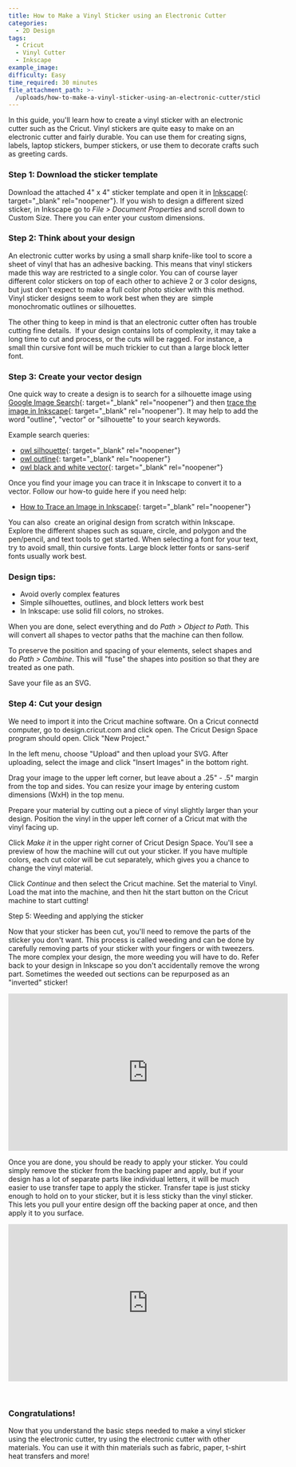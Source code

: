 ```yaml
---
title: How to Make a Vinyl Sticker using an Electronic Cutter
categories:
  - 2D Design
tags:
  - Cricut
  - Vinyl Cutter
  - Inkscape
example_image:
difficulty: Easy
time_required: 30 minutes
file_attachment_path: >-
  /uploads/how-to-make-a-vinyl-sticker-using-an-electronic-cutter/sticker-template.svg
---
```


In this guide, you'll learn how to create a vinyl sticker with an electronic cutter such as the Cricut. Vinyl stickers are quite easy to make on an electronic cutter and fairly durable. You can use them for creating signs, labels, laptop stickers, bumper stickers, or use them to decorate crafts such as greeting cards.

### Step 1: Download the sticker template

Download the attached 4" x 4" sticker template and open it in [Inkscape](http://www.inkscape.org){: target="_blank" rel="noopener"}. If you wish to design a different sized sticker, in Inkscape go to *File &gt; Document Properties* and scroll down to Custom Size. There you can enter your custom dimensions.

### Step 2: Think about your design

An electronic cutter works by using a small sharp knife-like tool to score a sheet of vinyl that has an adhesive backing. This means that vinyl stickers made this way are restricted to a single color. You can of course layer different color stickers on top of each other to achieve 2 or 3 color designs, but just don't expect to make a full color photo sticker with this method. Vinyl sticker designs seem to work best when they are&nbsp; simple monochromatic outlines or silhouettes.

The other thing to keep in mind is that an electronic cutter often has trouble cutting fine details.&nbsp; If your design contains lots of complexity, it may take a long time to cut and process, or the cuts will be ragged. For instance, a small thin cursive font will be much trickier to cut than a large block letter font.

### Step 3: Create your vector design

One quick way to create a design is to search for a silhouette image using [Google Image Search](http://images.google.com){: target="_blank" rel="noopener"} and then [trace the image in Inkscape](https://cplmakerlab.github.io/guide/how-to-trace-an-image-in-inkscape/){: target="_blank" rel="noopener"}. It may help to add the word "outline", "vector" or "silhouette" to your search keywords.

Example search queries:

* [owl silhouette](https://www.google.com/search?tbm=isch&amp;source=hp&amp;biw=1280&amp;bih=703&amp;ei=c9kuYMuYLIyUsgXty5Ao&amp;q=owl+silhouette&amp;oq=owl+silh&amp;gs_lcp=CgNpbWcQAxgAMgUIABCxAzICCAAyAggAMgIIADICCAAyAggAMgIIADICCAAyAggAMgIIADoICAAQsQMQgwFQ5gtYuhpgiiJoAHAAeAGAAZgCiAHPCZIBBTAuNy4xmAEAoAEBqgELZ3dzLXdpei1pbWc&amp;sclient=img){: target="_blank" rel="noopener"}
* [owl outline](https://www.google.com/search?q=owl+outline&amp;tbm=isch&amp;ved=2ahUKEwi0g7aDrvTuAhURkawKHc_OD8gQ2-cCegQIABAA&amp;oq=owl+outline&amp;gs_lcp=CgNpbWcQAzIFCAAQsQMyBAgAEEMyBAgAEEMyAggAMgIIADICCAAyAggAMgIIADICCAAyAggAOgcIABCxAxBDUKsgWPMpYPYsaABwAHgAgAHXAogB8AuSAQcwLjguMC4xmAEAoAEBqgELZ3dzLXdpei1pbWfAAQE&amp;sclient=img&amp;ei=o9kuYPSlOJGisgXPnb_ADA&amp;bih=703&amp;biw=1280){: target="_blank" rel="noopener"}
* [owl black and white vector](https://www.google.com/search?q=owl+black+and+white+vector&amp;tbm=isch&amp;ved=2ahUKEwichI6ervTuAhVNcqwKHZr2BnEQ2-cCegQIABAA&amp;oq=owl+black+and+white+vector&amp;gs_lcp=CgNpbWcQA1AAWABgntsBaABwAHgAgAEAiAEAkgEAmAEAqgELZ3dzLXdpei1pbWc&amp;sclient=img&amp;ei=29kuYNyqNs3ksQWa7ZuIBw&amp;bih=703&amp;biw=1280){: target="_blank" rel="noopener"}

Once you find your image you can trace it in Inkscape to convert it to a vector. Follow our how-to guide here if you need help:

* [How to Trace an Image in Inkscape](https://cplmakerlab.github.io/guide/how-to-trace-an-image-in-inkscape/){: target="_blank" rel="noopener"}

You can also&nbsp; create an original design from scratch within Inkscape. Explore the different shapes such as square, circle, and polygon and the pen/pencil, and text tools to get started. When selecting a font for your text, try to avoid small, thin cursive fonts. Large block letter fonts or sans-serif fonts usually work best.

### Design tips:

* Avoid overly complex features
* Simple silhouettes, outlines, and block letters work best
* In Inkscape: use solid fill colors, no strokes.

When you are done, select everything and do *Path &gt; Object to Path*. This will convert all shapes to vector paths that the machine can then follow.

To preserve the position and spacing of your elements, select shapes and do *Path &gt; Combine*. This will "fuse" the shapes into position so that they are treated as one path.

Save your file as an SVG.

### Step 4: Cut your design

We need to import it into the Cricut machine software. On a Cricut connectd computer, go to design.cricut.com and click open. The Cricut Design Space program should open. Click "New Project."

In the left menu, choose "Upload" and then upload your SVG. After uploading, select the image and click "Insert Images" in the bottom right.

Drag your image to the upper left corner, but leave about a .25" - .5" margin from the top and sides. You can resize your image by entering custom dimensions (WxH) in the top menu.

Prepare your material by cutting out a piece of vinyl slightly larger than your design. Position the vinyl in the upper left corner of a Cricut mat with the vinyl facing up.

Click *Make it* in the upper right corner of Cricut Design Space. You'll see a preview of how the machine will cut out your sticker. If you have multiple colors, each cut color will be cut separately, which gives you a chance to change the vinyl material.

Click *Continue* and then select the Cricut machine. Set the material to Vinyl. Load the mat into the machine, and then hit the start button on the Cricut machine to start cutting\!

Step 5: Weeding and applying the sticker

Now that your sticker has been cut, you'll need to remove the parts of the sticker you don't want. This process is called weeding and can be done by carefully removing parts of your sticker with your fingers or with tweezers. The more complex your design, the more weeding you will have to do. Refer back to your design in Inkscape so you don't accidentally remove the wrong part. Sometimes the weeded out sections can be repurposed as an "inverted" sticker\!

<div class="cms-embed" data-cms-embed="PGlmcmFtZSB3aWR0aD0iNTYwIiBoZWlnaHQ9IjMxNSIgc3JjPSJodHRwczovL3d3dy55b3V0dWJlLmNvbS9lbWJlZC9kd0stTE5BTnJfZyIgZnJhbWVib3JkZXI9IjAiIGFsbG93PSJhY2NlbGVyb21ldGVyOyBhdXRvcGxheTsgY2xpcGJvYXJkLXdyaXRlOyBlbmNyeXB0ZWQtbWVkaWE7IGd5cm9zY29wZTsgcGljdHVyZS1pbi1waWN0dXJlIiBhbGxvd2Z1bGxzY3JlZW4+PC9pZnJhbWU+"><iframe width="560" height="315" src="https://www.youtube.com/embed/dwK-LNANr_g" frameborder="0" allow="accelerometer; autoplay; clipboard-write; encrypted-media; gyroscope; picture-in-picture" allowfullscreen=""></iframe></div>

Once you are done, you should be ready to apply your sticker. You could simply remove the sticker from the backing paper and apply, but if your design has a lot of separate parts like individual letters, it will be much easier to use transfer tape to apply the sticker. Transfer tape is just sticky enough to hold on to your sticker, but it is less sticky than the vinyl sticker. This lets you pull your entire design off the backing paper at once, and then apply it to you surface.

<div class="cms-embed" data-cms-embed="PGlmcmFtZSB3aWR0aD0iNTYwIiBoZWlnaHQ9IjMxNSIgc3JjPSJodHRwczovL3d3dy55b3V0dWJlLmNvbS9lbWJlZC9LYjhhaFZFWW9yMD9zdGFydD00NyIgZnJhbWVib3JkZXI9IjAiIGFsbG93PSJhY2NlbGVyb21ldGVyOyBhdXRvcGxheTsgY2xpcGJvYXJkLXdyaXRlOyBlbmNyeXB0ZWQtbWVkaWE7IGd5cm9zY29wZTsgcGljdHVyZS1pbi1waWN0dXJlIiBhbGxvd2Z1bGxzY3JlZW4+PC9pZnJhbWU+"><iframe width="560" height="315" src="https://www.youtube.com/embed/Kb8ahVEYor0?start=47" frameborder="0" allow="accelerometer; autoplay; clipboard-write; encrypted-media; gyroscope; picture-in-picture" allowfullscreen=""></iframe></div>

&nbsp;

### Congratulations\!

Now that you understand the basic steps needed to make a vinyl sticker using the electronic cutter, try using the electronic cutter with other materials. You can use it with thin materials such as fabric, paper, t-shirt heat transfers and more\!

&nbsp;
